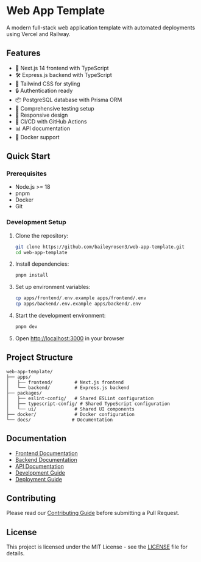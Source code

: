 # Web App Template

A modern full-stack web application template with automated deployments using Vercel and Railway.

## Features

- 🚀 Next.js 14 frontend with TypeScript
- 🛠 Express.js backend with TypeScript
- 🎨 Tailwind CSS for styling
- 🔒 Authentication ready
- 📦 PostgreSQL database with Prisma ORM
- 🧪 Comprehensive testing setup
- 📱 Responsive design
- 🔄 CI/CD with GitHub Actions
- 📊 API documentation
- 🐳 Docker support

## Quick Start

### Prerequisites

- Node.js >= 18
- pnpm
- Docker
- Git

### Development Setup

1. Clone the repository:

   ```bash
   git clone https://github.com/baileyrosen3/web-app-template.git
   cd web-app-template
   ```

2. Install dependencies:

   ```bash
   pnpm install
   ```

3. Set up environment variables:

   ```bash
   cp apps/frontend/.env.example apps/frontend/.env
   cp apps/backend/.env.example apps/backend/.env
   ```

4. Start the development environment:

   ```bash
   pnpm dev
   ```

5. Open [http://localhost:3000](http://localhost:3000) in your browser

## Project Structure

```
web-app-template/
├── apps/
│   ├── frontend/        # Next.js frontend
│   └── backend/         # Express.js backend
├── packages/
│   ├── eslint-config/   # Shared ESLint configuration
│   ├── typescript-config/ # Shared TypeScript configuration
│   └── ui/              # Shared UI components
├── docker/              # Docker configuration
└── docs/               # Documentation
```

## Documentation

- [Frontend Documentation](./apps/frontend/README.md)
- [Backend Documentation](./apps/backend/README.md)
- [API Documentation](./docs/api/README.md)
- [Development Guide](./docs/development.md)
- [Deployment Guide](./docs/deployment.md)

## Contributing

Please read our [Contributing Guide](./CONTRIBUTING.md) before submitting a Pull Request.

## License

This project is licensed under the MIT License - see the [LICENSE](LICENSE) file for details.
